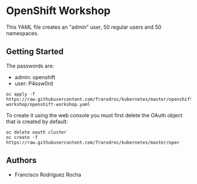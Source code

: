 # OpenShift Workshop

This YAML file creates an "admin" user, 50 regular users and 50 namespaces.

## Getting Started

The passwords are:

* admin: openshift
* user: P4ssw0rd

```
oc apply -f https://raw.githubusercontent.com/frarodroc/kubernetes/master/openshift-workshop/openshift-workshop.yaml
```

To create it using the web console you must first delete the OAuth object that is created by default:

```
oc delete oauth cluster
oc create -f https://raw.githubusercontent.com/frarodroc/kubernetes/master/ope>
```



## Authors

* Francisco Rodríguez Rocha
